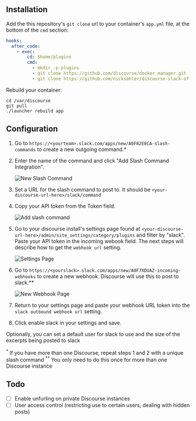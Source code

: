 ## Installation

Add the this repository's `git clone` url to your container's `app.yml` file, at the bottom of the `cmd` section:

```yml
hooks:
  after_code:
    - exec:
        cd: $home/plugins
        cmd:
          - mkdir -p plugins
          - git clone https://github.com/discourse/docker_manager.git
          - git clone https://github.com/nicksahler/discourse-slack-official.git
```

Rebuild your container:

```
cd /var/discourse
git pull
./launcher rebuild app
```

## Configuration

1. Go to `https://<yourteam>.slack.com/apps/new/A0F82E8CA-slash-commands` to create a new outgoing command.\*

2. Enter the name of the command and click "Add Slash Command Integration".

    ![New Slash Command](https://cloud.githubusercontent.com/assets/1386403/16739197/f925f9f6-4766-11e6-92a7-8ea7897e7150.png)  

3. Set a URL for the slash command to post to. It should be `<your-discourse-url-here>/slack/command`

4. Copy your API token from the Token field.  

    ![Add slash command](https://cloud.githubusercontent.com/assets/1386403/16739199/f92d42ec-4766-11e6-9ea5-131d5625db2e.png)

5. Go to your discourse install's settings page found at `<your-discourse-url-here>/admin/site_settings/category/plugins` and filter by "slack". Paste your API token in the incoming webook field. The next steps will describe how to get the `webhook url` setting.  

    ![Settings Page](https://cloud.githubusercontent.com/assets/1386403/16739198/f92c6b60-4766-11e6-99b2-877a370f67b5.png)  

6. Go to `https://<yourslack>.slack.com/apps/new/A0F7XDUAZ-incoming-webhooks` to create a new webhook. Discourse will use this to post to slack.\*\*  

    ![New Webhook Page](https://cloud.githubusercontent.com/assets/1386403/16739200/f92dbee8-4766-11e6-9e4a-03289337a91b.png)

7. Return to your settings page and paste your webhook URL token into the `slack outbound webhook url` setting.

8. Click enable slack in your settings and save.

Optionally, you can set a default user for slack to use and the size of the excerpts being posted to slack

<sup>\*</sup> If you have more than one Discourse, repeat steps 1 and 2 with a unique slash command
<sup>\*\*</sup> You only need to do this once for more than one Discourse instance

## Todo

- [ ] Enable unfurling on private Discourse instances
- [ ] User access control (restricting use to certain users, dealing with hidden posts)
